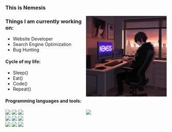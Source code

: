 ### This is Nemesis
<img align="right" alt="img" src="https://raw.githubusercontent.com/MataKucing-OFC/MataKucing-OFC/main/t.png" width="50%" height="auto" />


### Things I am currently working on: 
- Website Developer  
- Search Engine Optimization
- Bug Hunting

#### Cycle of my life:
- Sleep()
- Eat()
- Code()
- Repeat()

#### Programming languages and tools: 
<p>
	<img width="50%" align="right" src="https://github-readme-stats.vercel.app/api?username=MataKucing-OFC&&show_icons=true&theme=radical" />

<code><img width="10%" src="https://www.vectorlogo.zone/logos/java/java-ar21.svg"></code>
<code><img width="10%" src="https://www.vectorlogo.zone/logos/python/python-ar21.svg"></code>
<code><img width="8%" src="https://www.vectorlogo.zone/logos/r-project/r-project-icon.svg"></code>
<br />
<code><img width="10%" src="https://www.vectorlogo.zone/logos/pocoo_flask/pocoo_flask-ar21.svg"></code>
<code><img width="10%" src="https://www.vectorlogo.zone/logos/mysql/mysql-ar21.svg"></code>
<code><img width="10%" src="https://www.vectorlogo.zone/logos/mongodb/mongodb-ar21.svg"></code>
<br />
<code><img width="10%" src="https://www.vectorlogo.zone/logos/apache_spark/apache_spark-ar21.svg"></code>
<code><img width="10%" src="https://www.vectorlogo.zone/logos/apache_hadoop/apache_hadoop-ar21.svg"></code>
<code><img width="10%" src="https://www.vectorlogo.zone/logos/git-scm/git-scm-ar21.svg"></code>
</p>

